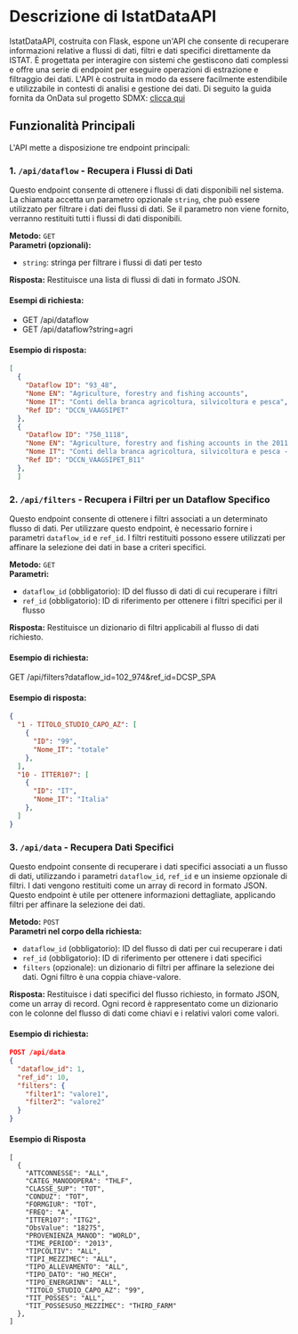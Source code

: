 # Descrizione di IstatDataAPI

IstatDataAPI, costruita con Flask, espone un'API che consente di recuperare informazioni relative a flussi di dati, filtri e dati specifici direttamente da ISTAT. È progettata per interagire con sistemi che gestiscono dati complessi e offre una serie di endpoint per eseguire operazioni di estrazione e filtraggio dei dati. L'API è costruita in modo da essere facilmente estendibile e utilizzabile in contesti di analisi e gestione dei dati.
Di seguito la guida fornita da OnData sul progetto SDMX: [clicca qui](https://ondata.github.io/guida-api-istat/)

## Funzionalità Principali

L'API mette a disposizione tre endpoint principali:

### 1. `/api/dataflow` - Recupera i Flussi di Dati
Questo endpoint consente di ottenere i flussi di dati disponibili nel sistema. La chiamata accetta un parametro opzionale `string`, che può essere utilizzato per filtrare i dati dei flussi di dati. Se il parametro non viene fornito, verranno restituiti tutti i flussi di dati disponibili.

**Metodo:** `GET`  
**Parametri (opzionali):**
- `string`: stringa per filtrare i flussi di dati per testo

**Risposta:**
Restituisce una lista di flussi di dati in formato JSON.

#### Esempi di richiesta:
- GET /api/dataflow
- GET /api/dataflow?string=agri


#### Esempio di risposta:
```json
[
  {
    "Dataflow ID": "93_48",
    "Nome EN": "Agriculture, forestry and fishing accounts",
    "Nome IT": "Conti della branca agricoltura, silvicoltura e pesca",
    "Ref ID": "DCCN_VAAGSIPET"
  },
  {
    "Dataflow ID": "750_1118",
    "Nome EN": "Agriculture, forestry and fishing accounts in the 2011 version",
    "Nome IT": "Conti della branca agricoltura, silvicoltura e pesca - versione 2011",
    "Ref ID": "DCCN_VAAGSIPET_B11"
  },
  ]
```



### 2. `/api/filters` - Recupera i Filtri per un Dataflow Specifico

Questo endpoint consente di ottenere i filtri associati a un determinato flusso di dati. Per utilizzare questo endpoint, è necessario fornire i parametri `dataflow_id` e `ref_id`. I filtri restituiti possono essere utilizzati per affinare la selezione dei dati in base a criteri specifici.

**Metodo:** `GET`  
**Parametri:**
- `dataflow_id` (obbligatorio): ID del flusso di dati di cui recuperare i filtri
- `ref_id` (obbligatorio): ID di riferimento per ottenere i filtri specifici per il flusso

**Risposta:**
Restituisce un dizionario di filtri applicabili al flusso di dati richiesto.

#### Esempio di richiesta:
GET /api/filters?dataflow_id=102_974&ref_id=DCSP_SPA


#### Esempio di risposta:
```json
{
  "1 - TITOLO_STUDIO_CAPO_AZ": [
    {
      "ID": "99",
      "Nome_IT": "totale"
    },
  ],
  "10 - ITTER107": [
    {
      "ID": "IT",
      "Nome_IT": "Italia"
    },
  ]
}
```


### 3. `/api/data` - Recupera Dati Specifici

Questo endpoint consente di recuperare i dati specifici associati a un flusso di dati, utilizzando i parametri `dataflow_id`, `ref_id` e un insieme opzionale di filtri. I dati vengono restituiti come un array di record in formato JSON. Questo endpoint è utile per ottenere informazioni dettagliate, applicando filtri per affinare la selezione dei dati.

**Metodo:** `POST`  
**Parametri nel corpo della richiesta:**
- `dataflow_id` (obbligatorio): ID del flusso di dati per cui recuperare i dati
- `ref_id` (obbligatorio): ID di riferimento per ottenere i dati specifici
- `filters` (opzionale): un dizionario di filtri per affinare la selezione dei dati. Ogni filtro è una coppia chiave-valore.

**Risposta:**
Restituisce i dati specifici del flusso richiesto, in formato JSON, come un array di record. Ogni record è rappresentato come un dizionario con le colonne del flusso di dati come chiavi e i relativi valori come valori.

#### Esempio di richiesta:
```json
POST /api/data
{
  "dataflow_id": 1,
  "ref_id": 10,
  "filters": {
    "filter1": "valore1",
    "filter2": "valore2"
  }
}
```

#### Esempio di Risposta
```
[  
  {
    "ATTCONNESSE": "ALL",
    "CATEG_MANODOPERA": "THLF",
    "CLASSE_SUP": "TOT",
    "CONDUZ": "TOT",
    "FORMGIUR": "TOT",
    "FREQ": "A",
    "ITTER107": "ITG2",
    "ObsValue": "18275",
    "PROVENIENZA_MANOD": "WORLD",
    "TIME_PERIOD": "2013",
    "TIPCOLTIV": "ALL",
    "TIPI_MEZZIMEC": "ALL",
    "TIPO_ALLEVAMENTO": "ALL",
    "TIPO_DATO": "HO_MECH",
    "TIPO_ENERGRINN": "ALL",
    "TITOLO_STUDIO_CAPO_AZ": "99",
    "TIT_POSSES": "ALL",
    "TIT_POSSESUSO_MEZZIMEC": "THIRD_FARM"
  },
]
```
